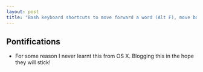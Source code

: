```yaml
---
layout: post
title: "Bash keyboard shortcuts to move forward a word (Alt F), move backward (Alt B) and delete word forward (Alt D)"
---
```


## Pontifications

* For some reason I never learnt this from OS X. Blogging this in the hope they will stick!
